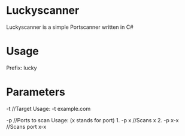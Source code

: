 # Luckyscanner
Luckyscanner is a simple Portscanner written in C#

# Usage
Prefix: lucky


# Parameters
-t //Target
 Usage: -t example.com

-p //Ports to scan
 Usage: (x stands for port)
	1. -p x //Scans x
	2. -p x-x //Scans port x-x